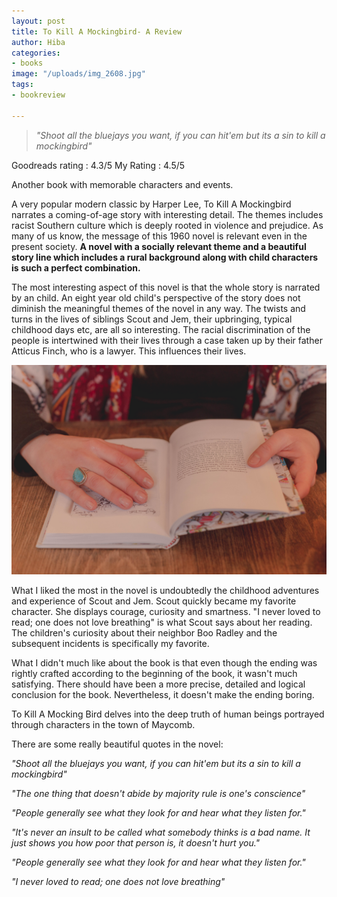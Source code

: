 ```yaml
---
layout: post
title: To Kill A Mockingbird- A Review
author: Hiba
categories:
- books
image: "/uploads/img_2608.jpg"
tags:
- bookreview

---
```

> _"Shoot all the bluejays you want, if you can hit'em but its a sin to kill a mockingbird"_

Goodreads rating : 4.3/5      My Rating : 4.5/5

Another book with memorable characters and events.

A very popular modern classic by Harper Lee, To Kill A Mockingbird narrates a coming-of-age story with interesting detail. The themes includes racist Southern culture which is deeply rooted in violence and prejudice. As many of us know, the message of this 1960 novel is relevant even in the present society. **A novel with a socially relevant theme and a beautiful story line which includes a rural background along with child characters is such a perfect combination.**

The most interesting aspect of this novel is that the whole story is narrated by an child. An eight year old child's perspective of the story does not diminish the meaningful themes of the novel in any way. The twists and turns in the lives of siblings Scout and Jem, their upbringing, typical childhood days etc, are all so interesting. The racial discrimination of the people is intertwined with their lives through a case taken up by their father Atticus Finch, who is a lawyer. This influences their lives.

![](/uploads/dayne-topkin-6BY0TWIbKhY-unsplash.jpg)

What I liked the most in the novel is undoubtedly the childhood adventures and experience of Scout and Jem. Scout quickly became my favorite character. She displays courage, curiosity and smartness. "I never loved to read; one does not love breathing" is what Scout says about her reading. The children's curiosity about their neighbor Boo Radley and the subsequent incidents is specifically my favorite.

What I didn't much like about the book is that even though the ending was rightly crafted according to the beginning of the book, it wasn't much satisfying. There should have been a more precise, detailed and logical conclusion for the book. Nevertheless, it doesn't make the ending boring.

To Kill A Mocking Bird delves into the deep truth of human beings portrayed through characters in the town of Maycomb.

There are some really beautiful quotes in the novel:

_"Shoot all the bluejays you want, if you can hit'em but its a sin to kill a mockingbird"_

_"The one thing that doesn't abide by majority rule is one's conscience"_

_"People generally see what they look for and hear what they listen for."_

_"It's never an insult to be called what somebody thinks is a bad name. It just shows you how poor that person is, it doesn't hurt you."_

_"People generally see what they look for and hear what they listen for."_

_"I never loved to read; one does not love breathing"_